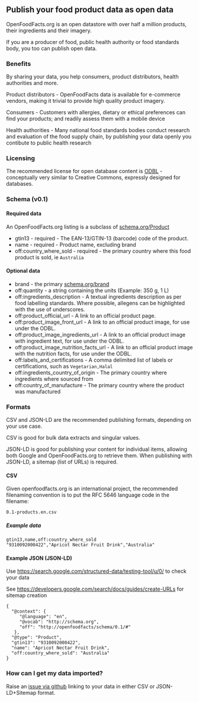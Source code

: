 ## Publish your food product data as open data

OpenFoodFacts.org is an open datastore with over half a million products, their ingredients and their imagery.

If you are a producer of food, public health authority or food standards body, you too can publish open data.

### Benefits
By sharing your data, you help consumers, product distributors, health authorities and more.

Product distributors - OpenFoodFacts data is available for e-commerce vendors, making it trivial to provide high quality product imagery.

Consumers - Customers with allergies, dietary or ethical preferences can find your products; and readily assess them with a mobile device

Health authorities - Many national food standards bodies conduct research and evaluation of the food supply chain, by publishing your data openly you contibute to public health research

### Licensing

The recommended license for open database content is [ODBL](https://opendatacommons.org/licenses/odbl/) - conceptually very similar to Creative Commons, expressly designed for databases.

### Schema (v0.1)

#### Required data
An OpenFoodFacts.org listing is a subclass of [schema.org/Product](http://schema.org/Product)
 * gtin13	- required - The EAN-13/GTIN-13 (barcode) code of the product.
 * name - required - Product name, excluding brand
 * off:country_where_sold - required - the primary country where this food product is sold, ie ```Australia```

#### Optional data
 * brand - the primary [schema.org/brand](http://schema.org/brand)
 * off:quantity - a string containing the units (Example: 350 g, 1 L)
 * off:ingredients_description - A textual ingredients description as per food labelling standards. Where possible, allegens can be highlighted with the use of underscores.
 * off:product_official_url - A link to an official product page.
 * off:product_image_front_url - A link to an official product image, for use under the ODBL.
 * off:product_image_ingredients_url - A link to an official product image with ingredient text, for use under the ODBL.
 * off:product_image_nutrition_facts_url - A link to an official product image with the nutrition facts, for use under the ODBL.
 * off:labels_and_certifications - A comma delimited list of labels or certifications, such as ```Vegetarian,Halal```
 * off:ingredients_country_of_origin - The primary country where ingredients where sourced from
 * off:country_of_manufacture - The primary country where the product was manufactured


### Formats
CSV and JSON-LD are the recommended publishing formats, depending on your use case.

CSV is good for bulk data extracts and singular values.

JSON-LD is good for publishing your content for individual items, allowing both Google and OpenFoodFacts.org to retrieve them.
When publishing with JSON-LD, a sitemap (list of URLs) is required.

#### CSV
Given openfoodfacts.org is an international project, the recommended filenaming convention is to put the RFC 5646 language code in the filename:
```
0.1-products.en.csv
```

##### Example data
```
gtin13,name,off:country_where_sold
"9310092000422","Apricot Nectar Fruit Drink","Australia"
```
#### Example JSON (JSON-LD)
Use https://search.google.com/structured-data/testing-tool/u/0/ to check your data

See https://developers.google.com/search/docs/guides/create-URLs for sitemap creation

```
{
  "@context": {
     "@language": "en", 
     "@vocab": "http://schema.org",
     "off": "http://openfoodfacts/schema/0.1/#"
   },
  "@type": "Product",
  "gtin13": "9310092000422",
  "name": "Apricot Nectar Fruit Drink",
  "off:country_where_sold": "Australia"
}
```

### How can I get my data imported?
Raise an [issue via github](https://github.com/openfoodfacts/openfoodfacts-server/issues) linking to your data in either CSV or JSON-LD+Sitemap format.
